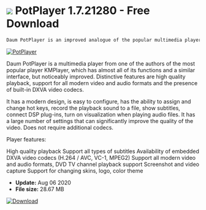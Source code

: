 # ![](https://cdn.softexe.net/static/icon/7/potplayer-5402.png) PotPlayer 1.7.21280 - Free Download

```sh
Daum PotPlayer is an improved analogue of the popular multimedia player KMPlayer, which offers the user high quality playback, the availability of all necessary codecs, as well as support for modern audio and formats
```
[![PotPlayer](https://gallery.dpcdn.pl/imgc/Tools/1700/g_-_420x350_1.5_-_x86682139-f8b9-47d1-b6b8-50443c221ea6.png)](https://softexe.net/win/multimedia/audio-sound/potplayer:edRb.html)

Daum PotPlayer is a multimedia player from one of the authors of the most popular player KMPlayer, which has almost all of its functions and a similar interface, but noticeably improved. Distinctive features are high quality playback, support for all modern video and audio formats and the presence of built-in DXVA video codecs.

It has a modern design, is easy to configure, has the ability to assign and change hot keys, record the playback sound to a file, show subtitles, connect DSP plug-ins, turn on visualization when playing audio files. It has a large number of settings that can significantly improve the quality of the video. Does not require additional codecs. 

Player features:


High quality playback
Support all types of subtitles
Availability of embedded DXVA video codecs (H.264 / AVC, VC-1, MPEG2)
Support all modern video and audio formats, DVD
TV channel playback support
Screenshot and video capture
Support for changing skins, logo, color theme


- **Update:** Aug 06 2020
- **File size:** 28.67 MB

[![Download](https://cdn.softexe.net/static/img/download.png)](https://softexe.net/win/multimedia/audio-sound/potplayer:edRb.html)

